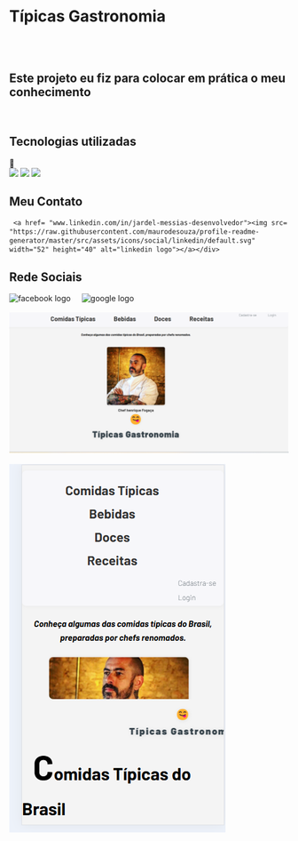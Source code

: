 <h1>Típicas Gastronomia</h1>
<br>
<br>
<p><h2>Este projeto eu fiz para colocar em prática o meu conhecimento</h2></p>
<br>
<h2>Tecnologias utilizadas</h2>🚀
<div align="left">
  <img src="https://img.shields.io/badge/CSS-239120?&style=for-the-badge&logo=css3&logoColor=white"/ />
    <img src ="https://img.shields.io/badge/JavaScript-F7DF1E?style=for-the-badge&logo=javascript&logoColor=black"/>
      <img src="https://img.shields.io/badge/HTML-239120?style=for-the-badge&logo=html5&logoColor=white"/ /> </div>
    
   <div> 
    <h2>Meu Contato</h2>
    
     <a href= "www.linkedin.com/in/jardel-messias-desenvolvedor"><img src= "https://raw.githubusercontent.com/maurodesouza/profile-readme-generator/master/src/assets/icons/social/linkedin/default.svg" width="52" height="40" alt="linkedin logo"></a></div>
 <h2>Rede Sociais</h2>
 <div align="left">
  <img src="https://cdn.jsdelivr.net/gh/devicons/devicon/icons/facebook/facebook-original.svg" height="40" alt="facebook logo"  />
  <img width="12" />
  <img src="https://cdn.jsdelivr.net/gh/devicons/devicon/icons/google/google-original.svg" height="40" alt="google logo"  />
</div>
    <br>

<img src ="https://github.com/jardelMessias39/comida-tipica-brasil/blob/main/tipicas/imagem%20disktop.png?raw=true"/>
<br>
<br>
<img src ="https://github.com/jardelMessias39/comida-tipica-brasil/blob/main/tipicas/imagem%20mobile.png?raw=true"/>
